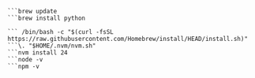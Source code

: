 ``` /bin/bash -c "$(curl -fsSL https://raw.githubusercontent.com/Homebrew/install/HEAD/install.sh)"
```brew update 
```brew install python
```
```https://portswigger.net/burp/releases/professional-community-2025-8-4
``` /bin/bash -c "$(curl -fsSL https://raw.githubusercontent.com/Homebrew/install/HEAD/install.sh)"
```\. "$HOME/.nvm/nvm.sh"
```nvm install 24
```node -v 
```npm -v




